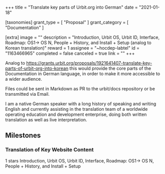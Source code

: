 +++
title = "Translate key parts of Urbit.org into German"
date = "2021-01-18"

[taxonomies]
grant_type = [ "Proposal" ]
grant_category = [ "Documentation" ]

[extra]
image = ""
description = "Introduction, Urbit OS, Urbit ID, Interface, Roadmap: OS1-> OS N, People + History, and Install + Setup (analog to Korean translation)"
reward = 1
assignee = "~hocdep-labtel"
id = "1163466965"
completed = false
canceled = true
link = ""
+++

Analog to https://grants.urbit.org/proposals/1921641407-translate-key-parts-of-urbit-org-into-korean this would provide the core parts of the Documentation in German language, in order to make it more accessible to a wider audience.

Files could be sent in Markdown as PR to the urbit/docs repository or be transmitted via Email.

I am a native German speaker with a long history of speaking and writing English and currently assisting in the translation team of a worldwide operating education and development enterprise, doing both written translation as well as live interpretation.

## Milestones

### Translation of Key Website Content

1 stars
Introduction, Urbit OS, Urbit ID, Interface, Roadmap: OS1-> OS N, People + History, and Install + Setup
